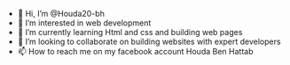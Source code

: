 - 👋 Hi, I’m @Houda20-bh
- 👀 I’m interested in web development
- 🌱 I’m currently learning Html and css and building web pages
- 💞️ I’m looking to collaborate on building websites with expert  developers
- 📫 How to reach me on my facebook account Houda Ben Hattab

<!---a 
Houda20-bh/Houda20-bh is a ✨ special ✨ repository because its `README.md` (this file) appears on your GitHub profile.
You can click the Preview link to take a look at your changes.
--->
